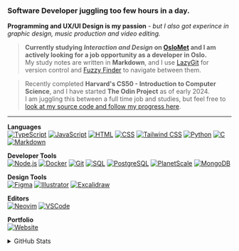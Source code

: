 ### Software Developer juggling too few hours in a day.
**Programming and UX/UI Design is my passion** - _but I also got experince in graphic design, music production and video editing._

> **Currently studying _Interaction and Design_ on [OsloMet](https://oslomet.no) and I am actively looking for a job opportunity as a developer in Oslo.**  
> My study notes are written in **Markdown**, and I use [LazyGit](https://github.com/jesseduffield/lazygit) for version control and [Fuzzy Finder](https://github.com/junegunn/fzf) to navigate between them.

> Recently completed **Harvard's CS50 - Introduction to Computer Science**, and I have started **The Odin Project** as of early 2024.  
> I am juggling this between a full time job and studies, but feel free to [look at my source code and follow my progress here](https://github.com/RubenOdegard/the-odin-project).

---

**Languages**  
[![TypeScript](https://img.shields.io/badge/TypeScript-007ACC?style=flat-square&logo=typescript&logoColor=white)](https://www.typescriptlang.org/)
[![JavaScript](https://img.shields.io/badge/JavaScript-F7DF1E?style=flat-square&logo=javascript&logoColor=black)](https://developer.mozilla.org/en-US/docs/Web/JavaScript)
[![HTML](https://img.shields.io/badge/HTML-E34F26?style=flat-square&logo=html5&logoColor=white)](https://developer.mozilla.org/en-US/docs/Web/HTML)
[![CSS](https://img.shields.io/badge/CSS-1572B6?style=flat-square&logo=css3&logoColor=white)](https://developer.mozilla.org/en-US/docs/Web/CSS)
[![Tailwind CSS](https://img.shields.io/badge/Tailwind_CSS-38B2AC?style=flat-square&logo=tailwind-css&logoColor=white)](https://tailwindcss.com/)
[![Python](https://img.shields.io/badge/Python-3776AB?style=flat-square&logo=python&logoColor=white)](https://www.python.org/)
[![C](https://img.shields.io/badge/C-A8B9CC?style=flat-square&logo=c&logoColor=white)](https://en.wikipedia.org/wiki/C_(programming_language))
[![Markdown](https://img.shields.io/badge/Markdown-000000?style=flat-square&logo=markdown&logoColor=white)](https://www.markdownguide.org/)


**Developer Tools**  
[![Node.js](https://img.shields.io/badge/Node.js-339933?style=flat-square&logo=node.js&logoColor=white)](https://nodejs.org/)
[![Docker](https://img.shields.io/badge/Docker-2496ED?style=flat-square&logo=docker&logoColor=white)](https://www.docker.com/)
[![Git](https://img.shields.io/badge/Git-F05032?style=flat-square&logo=git&logoColor=white)](https://git-scm.com/)
[![SQL](https://img.shields.io/badge/SQL-4479A1?style=flat-square&logo=sql&logoColor=white)](https://www.sql.org/)
[![PostgreSQL](https://img.shields.io/badge/PostgreSQL-336791?style=flat-square&logo=postgresql&logoColor=white)](https://www.postgresql.org/)
[![PlanetScale](https://img.shields.io/badge/PlanetScale-40B14E?style=flat-square&logo=planetscale&logoColor=white)](https://planetscale.com/)
[![MongoDB](https://img.shields.io/badge/MongoDB-47A248?style=flat-square&logo=mongodb&logoColor=white)](https://www.mongodb.com/)


**Design Tools**  
[![Figma](https://img.shields.io/badge/Figma-F24E1E?style=flat-square&logo=figma&logoColor=white)](https://www.figma.com/)
[![Illustrator](https://img.shields.io/badge/Illustrator-FF9A00?style=flat-square&logo=adobe-illustrator&logoColor=white)](https://www.adobe.com/products/illustrator.html)
[![Excalidraw](https://img.shields.io/badge/Excalidraw-000000?style=flat-square&logo=excalidraw&logoColor=white)](https://excalidraw.com/)


**Editors**  
[![Neovim](https://img.shields.io/badge/Neovim-57A143?style=flat-square&logo=neovim&logoColor=white)](https://neovim.io/)
[![VSCode](https://img.shields.io/badge/VS_Code-007ACC?style=flat-square&logo=visual-studio-code&logoColor=white)](https://code.visualstudio.com/)

**Portfolio**  
[![Website](https://img.shields.io/badge/Portfolio-RubenOdegard.com-026476?style=flat-square&logo=google-chrome&logoColor=white)](https://www.rubenodegard.com)  



<details>
<summary>GitHub Stats</summary>
  
[![Top Languages](https://github-readme-stats.vercel.app/api/top-langs/?username=rubenodegard&layout=compact&theme=dark)](https://github.com/rubenodegard)
[![GitHub Stats](https://github-readme-stats.vercel.app/api?username=rubenodegard&show_icons=true&hide=contribs&theme=dark)](https://github.com/rubenodegard)  

</details>


